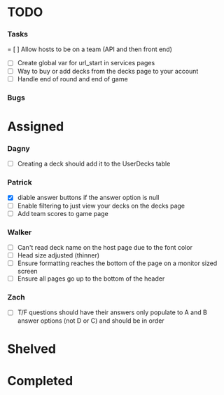 
# TODO
### Tasks
= [ ] Allow hosts to be on a team (API and then front end)
- [ ] Create global var for url_start in services pages
- [ ] Way to buy or add decks from the decks page to your account
- [ ] Handle end of round and end of game

### Bugs


# Assigned

### Dagny
- [ ] Creating a deck should add it to the UserDecks table

### Patrick
- [x] diable answer buttons if the answer option is null
- [ ] Enable filtering to just view your decks on the decks page
- [ ] Add  team scores to game page

### Walker
- [ ] Can't read deck name on the host page due to the font color
- [ ] Head size adjusted (thinner)
- [ ] Ensure formatting reaches the bottom of the page on a monitor sized screen
- [ ] Ensure all pages go up to the bottom of the header

### Zach
- [ ] T/F questions should have their answers only populate to A and B answer options (not D or C) and should be in order


# Shelved

# Completed